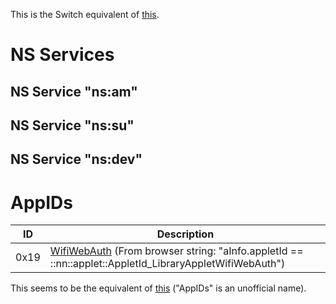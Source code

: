 This is the Switch equivalent of
[this](https://3dbrew.org/wiki/NS_and_APT_Services).

# NS Services

## NS Service "ns:am"

## NS Service "ns:su"

## NS Service "ns:dev"

# AppIDs

| ID   | Description                                                                                                                                 |
| ---- | ------------------------------------------------------------------------------------------------------------------------------------------- |
| 0x19 | [WifiWebAuth](Internet%20browser.md "wikilink") (From browser string: "aInfo.appletId == ::nn::applet::AppletId\_LibraryAppletWifiWebAuth") |

This seems to be the equivalent of
[this](https://3dbrew.org/wiki/NS_and_APT_Services#AppIDs) ("AppIDs" is
an unofficial name).
